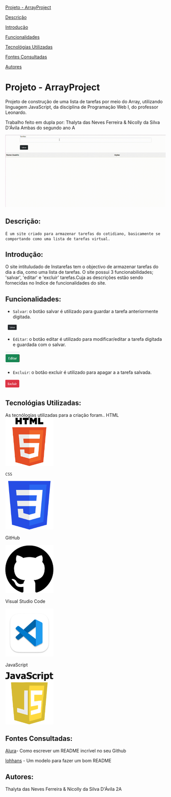 [Projeto - ArrayProject](#projeto---arrayproject)

[Descrição](#descri%C3%A7%C3%A3o)

[Introdução](#introdu%C3%A7%C3%A3o)

[Funcionalidades](#funcionalidades)

[Tecnológias Utilizadas](#tecnol%C3%B3gias-utilizadas)

[Fontes Consultadas](#fontes-consultadas)

[Autores](#autores)

# Projeto - ArrayProject

Projeto de construção de uma lista de tarefas por meio do Array, utilizando linguagem JavaScript, da disciplina de Programação Web I, do professor Leonardo.

Trabalho feito em dupla por: Thalyta das Neves Ferreira & Nicolly da Silva D'Ávila
Ambas do segundo ano A

<img src="_img/array.gif">

## Descrição:

    É um site criado para armazenar tarefas do cotidiano, basicamente se comportando como uma lista de tarefas virtual.

## Introdução:

O site intituludado de Instarefas tem o objectivo de armazenar tarefas do dia a dia, como uma lista de tarefas. O site possui 3 funcionabilidades; 'salvar', 'editar' e 'excluir' tarefas.Cuja as descrições estão sendo fornecidas no Indíce de funcionalidades do site.

## Funcionalidades:

- `Salvar`: o botão salvar é utilizado para guardar a tarefa anteriormente digitada.

<img src="_img/salvar.png" width="9%">

- `Editar`: o botão editar é utilizado para modificar/editar a tarefa digitada e guardada com o salvar.

<img src="_img/editar.png" width="9%">

- `Excluir`: o botão excluir é utilizado para apagar a a tarefa salvada.

<img src="_img/excluir.png" width="9%">

## Tecnológias Utilizadas:

 As tecnólogias utilizadas para a criação foram..
    HTML      
    <img src="_img/html.png" width="30%">

    CSS
   <img src="_img/css.png" width="30%">

   GitHub

   <img src="_img/github.png" width="30%">

   Visual Studio Code

   <img src="_img/vscode.png" width="30%">

   JavaScript

   <img src="_img/javascript.png" width="30%">


## Fontes Consultadas:

[Alura](https://www.alura.com.br/artigos/escrever-bom-readme)- Como escrever um README incrível no seu Github

[lohhans](https://gist.github.com/lohhans/f8da0b147550df3f96914d3797e9fb89) - Um modelo para fazer um bom README


## Autores:

Thalyta das Neves Ferreira & Nicolly da Silva D'Ávila 2A
